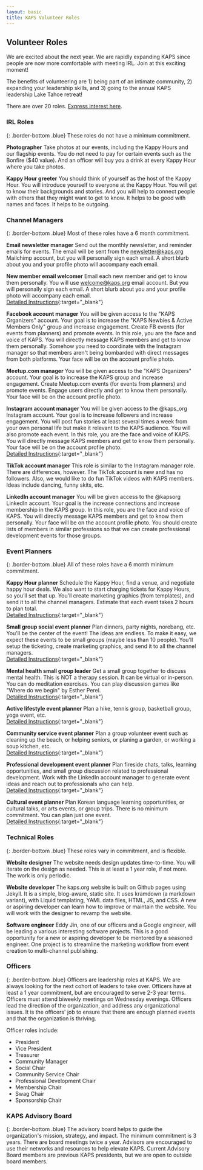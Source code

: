 ```yaml
---
layout: basic
title: KAPS Volunteer Roles
---
```


## Volunteer Roles
We are excited about the next year. We are rapidly expanding KAPS since people are now more comfortable with meeting IRL. Join at this exciting moment!

The benefits of volunteering are 1) being part of an intimate community, 2) expanding your leadership skills, and 3) going to the annual KAPS leadership Lake Tahoe retreat!

There are over 20 roles. [Express interest here](https://kaps.org/volunteer-interest).

### IRL Roles
{: .border-bottom .blue}
These roles do not have a minimum commitment. 

**Photographer**
Take photos at our events, including the Kappy Hours and our flagship events. You do not need to pay for certain events such as the Bonfire ($40 value). And an officer will buy you a drink at every Kappy Hour where you take photos.

**Kappy Hour greeter**
You should think of yourself as the host of the Kappy Hour. You will introduce yourself to everyone at the Kappy Hour. You will get to know their backgrounds and stories. And you will help to connect people with others that they might want to get to know. It helps to be good with names and faces. It helps to be outgoing.

### Channel Managers
{: .border-bottom .blue}
Most of these roles have a 6 month commitment. 

**Email newsletter manager**
Send out the monthly newsletter, and reminder emails for events. The email will be sent from the newsletter@kaps.org Mailchimp account, but you will personally sign each email. A short blurb about you and your profile photo will accompany each email. 

**New member email welcomer**
Email each new member and get to know them personally. You will use welcome@kaps.org email account. But you will personally sign each email. A short blurb about you and your profile photo will accompany each email. \
[Detailed Instructions](https://docs.google.com/document/d/1NOZIf2uf5NHSGb7DoVrLdIIL1F_6WFbPC6dmrSr-7d4/edit?usp=sharing){:target="_blank"}

**Facebook account manager**
You will be given access to the "KAPS Organizers" account. Your goal is to increase the "KAPS Newbies & Active Members Only" group and increase engagement. Create FB events (for events from planners) and promote events. In this role, you are the face and voice of KAPS. You will directly message KAPS members and get to know them personally. Somehow you need to coordinate with the Instagram manager so that members aren't being bombarded with direct messages from both platforms. Your face will be on the account profile photo. 

**Meetup.com manager**
You will be given access to the "KAPS Organizers" account. Your goal is to increase the KAPS group and increase engagement. Create Meetup.com events (for events from planners) and promote events. Engage users directly and get to know them personally. Your face will be on the account profile photo. 

**Instagram account manager**
You will be given access to the @kaps_org Instagram account. Your goal is to increase followers and increase engagement. You will post fun stories at least several times a week from your own personal life but make it relevant to the KAPS audience. You will also promote each event. In this role, you are the face and voice of KAPS. You will directly message KAPS members and get to know them personally. Your face will be on the account profile photo. \
[Detailed Instructions](https://docs.google.com/document/d/1GoGvWdBap_tbO-Ty39L9VCaVw4Hrnh2ecEx_aztIJh0/edit?usp=sharing){:target="_blank"}

**TikTok account manager**
This role is similar to the Instagram manager role. There are differences, however. The TikTok account is new and has no followers. Also, we would like to do fun TikTok videos with KAPS members. Ideas include dancing, funny skits, etc. 

**LinkedIn account manager**
You will be given access to the @kapsorg LinkedIn account. Your goal is the increase connections and increase membership in the KAPS group. In this role, you are the face and voice of KAPS. You will directly message KAPS members and get to know them personally. Your face will be on the account profile photo. You should create lists of members in similar professions so that we can create professional development events for those groups. 

### Event Planners
{: .border-bottom .blue}
All of these roles have a 6 month minimum commitment.

**Kappy Hour planner**
Schedule the Kappy Hour, find a venue, and negotiate happy hour deals. We also want to start charging tickets for Kappy Hours, so you’ll set that up. You’ll create marketing graphics (from templates), and send it to all the channel managers. Estimate that each event takes 2 hours to plan total. \
[Detailed Instructions](https://docs.google.com/document/d/1vRpFVR73kaf9Qb1LfNp7rjzdMA6xfsNcQAP4RV48XOc/edit?usp=sharing){:target="_blank"}

**Small group social event planner**
Plan dinners, party nights, norebang, etc. You'll be the center of the event! The ideas are endless. To make it easy, we expect these events to be small groups (maybe less than 10 people). You'll setup the ticketing, create marketing graphics, and send it to all the channel managers. \
[Detailed Instructions](https://docs.google.com/document/d/1o1tLse6SorP9J2gGRx_tYxU7zv5XG6fElE-bPL8cf8U/edit?usp=sharing){:target="_blank"}

**Mental health small group leader**
Get a small group together to discuss mental health. This is NOT a therapy session. It can be virtual or in-person. You can do meditation exercises. You can play discussion games like "Where do we begin" by Esther Perel. \
[Detailed Instructions](https://docs.google.com/document/d/1o1tLse6SorP9J2gGRx_tYxU7zv5XG6fElE-bPL8cf8U/edit?usp=sharing){:target="_blank"}

**Active lifestyle event planner**
Plan a hike, tennis group, basketball group, yoga event, etc. \
[Detailed Instructions](https://docs.google.com/document/d/1o1tLse6SorP9J2gGRx_tYxU7zv5XG6fElE-bPL8cf8U/edit?usp=sharing){:target="_blank"}

**Community service event planner**
Plan a group volunteer event such as cleaning up the beach, or helping seniors, or planing a garden, or working a soup kitchen, etc. \
[Detailed Instructions](https://docs.google.com/document/d/1o1tLse6SorP9J2gGRx_tYxU7zv5XG6fElE-bPL8cf8U/edit?usp=sharing){:target="_blank"}

**Professional development event planner**
Plan fireside chats, talks, learning opportunities, and small group discussion related to professional development. Work with the LinkedIn account manager to generate event ideas and reach out to professionals who can help. \
[Detailed Instructions](https://docs.google.com/document/d/1o1tLse6SorP9J2gGRx_tYxU7zv5XG6fElE-bPL8cf8U/edit?usp=sharing){:target="_blank"}

**Cultural event planner**
Plan Korean language learning opportunities, or cultural talks, or arts events, or group trips. There is no minimum commitment. You can plan just one event. \
[Detailed Instructions](https://docs.google.com/document/d/1o1tLse6SorP9J2gGRx_tYxU7zv5XG6fElE-bPL8cf8U/edit?usp=sharing){:target="_blank"}

### Technical Roles
{: .border-bottom .blue}
These roles vary in commitment, and is flexible.

**Website designer** 
The website needs design updates time-to-time. You will iterate on the design as needed. This is at least a 1 year role, if not more. The work is only periodic. 

**Website developer**
The kaps.org website is built on Github pages using Jekyll. It is a simple, blog-aware, static site. It uses kramdown (a markdown variant), with Liquid templating, YAML data files, HTML, JS, and CSS. A new or aspiring developer can learn how to improve or maintain the website. You will work with the designer to revamp the website. 

**Software engineer**
Eddy Jin, one of our officers and a Google engineer, will be leading a various interesting software projects. This is a good opportunity for a new or aspiring developer to be mentored by a seasoned engineer. One project is to streamline the marketing workflow from event creation to multi-channel publishing.

### Officers
{: .border-bottom .blue}
Officers are leadership roles at KAPS. We are always looking for the next cohort of leaders to take over. Officers have at least a 1 year commitment, but are encouraged to serve 2-3 year terms. Officers must attend biweekly meetings on Wednesday evenings. Officers lead the direction of the organization, and address any organizational issues. It is the officers' job to ensure that there are enough planned events and that the organization is thriving.

Officer roles include:
- President
- Vice President
- Treasurer
- Community Manager
- Social Chair
- Community Service Chair
- Professional Development Chair
- Membership Chair
- Swag Chair
- Sponsorship Chair

### KAPS Advisory Board
{: .border-bottom .blue}
The advisory board helps to guide the organization's mission, strategy, and impact. The minimum commitment is 3 years. There are board meetings twice a year. Advisors are encouraged to use their networks and resources to help elevate KAPS. Current Advisory Board members are previous KAPS presidents, but we are open to outside board members. 
